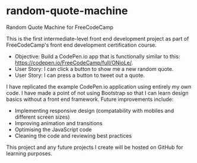 # random-quote-machine
Random Quote Machine for FreeCodeCamp

This is the first intermediate-level front end development project as part of FreeCodeCamp's front end development certification course.

- Objective: Build a CodePen.io app that is functionally similar to this: https://codepen.io/FreeCodeCamp/full/ONjoLe/.
- User Story: I can click a button to show me a new random quote.
- User Story: I can press a button to tweet out a quote.

I have replicated the example CodePen.io application using entirely my own code. 
I have made a point of not using Bootstrap so that I can learn design basics without a front end framework. Future improvements include:

- Implementing responsive design (compatability with mobiles and different screen sizes)
- Improving animation and transitions 
- Optimising the JavaScript code
- Cleaning the code and reviewing best practices

This project and any future projects I create will be hosted on GitHub for learning purposes.
